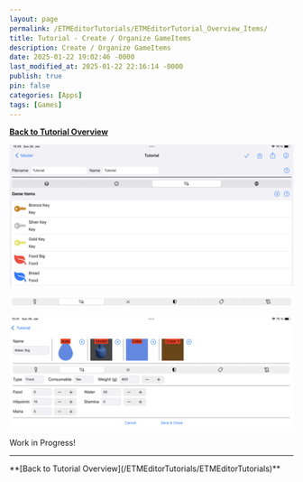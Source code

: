 ```yaml
---
layout: page
permalink: /ETMEditorTutorials/ETMEditorTutorial_Overview_Items/
title: Tutorial - Create / Organize GameItems
description: Create / Organize GameItems
date: 2025-01-22 19:02:46 -0000
last_modified_at: 2025-01-22 22:16:14 -0000
publish: true
pin: false
categories: [Apps]
tags: [Games]
---
```


**[Back to Tutorial Overview](/ETMEditorTutorials/ETMEditorTutorials)**

![Overview Items](/assets/ETMEditor/OverviewItems.png)

![Overview Items Detail Types](/assets/ETMEditor/OverviewItemsDetailType.png)

![Overview Items Details](/assets/ETMEditor/OverviewItemsDetail.png)


Work in Progress!

<hr>
**[Back to Tutorial Overview](/ETMEditorTutorials/ETMEditorTutorials)**